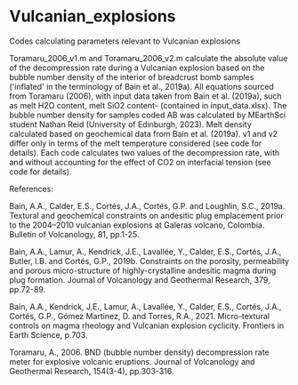 # Vulcanian_explosions
Codes calculating parameters relevant to Vulcanian explosions

Toramaru_2006_v1.m and Toramaru_2006_v2.m calculate the absolute value of the decompression rate during a Vulcanian explosion based on the bubble number density of the interior of breadcrust bomb samples ('inflated' in the terminology of Bain et al., 2019a). All equations sourced from Toramaru (2006), with input data taken from Bain et al. (2019a), such as melt H2O content, melt SiO2 content- (contained in input_data.xlsx). The bubble number density for samples coded AB was calculated by MEarthSci student Nathan Reid (University of Edinburgh, 2023). Melt density calculated based on geochemical data from Bain et al. (2019a). v1 and v2 differ only in terms of the melt temperature considered (see code for details). Each code calculates two values of the decompression rate, with and without accounting for the effect of CO2 on interfacial tension (see code for details).


References:

Bain, A.A., Calder, E.S., Cortés, J.A., Cortés, G.P. and Loughlin, S.C., 2019a. Textural and geochemical constraints on andesitic plug emplacement prior to the 2004–2010 vulcanian explosions at Galeras volcano, Colombia. Bulletin of Volcanology, 81, pp.1-25.

Bain, A.A., Lamur, A., Kendrick, J.E., Lavallée, Y., Calder, E.S., Cortés, J.A., Butler, I.B. and Cortés, G.P., 2019b. Constraints on the porosity, permeability and porous micro-structure of highly-crystalline andesitic magma during plug formation. Journal of Volcanology and Geothermal Research, 379, pp.72-89.

Bain, A.A., Kendrick, J.E., Lamur, A., Lavallée, Y., Calder, E.S., Cortés, J.A., Cortés, G.P., Gómez Martinez, D. and Torres, R.A., 2021. Micro-textural controls on magma rheology and Vulcanian explosion cyclicity. Frontiers in Earth Science, p.703.

Toramaru, A., 2006. BND (bubble number density) decompression rate meter for explosive volcanic eruptions. Journal of Volcanology and Geothermal Research, 154(3-4), pp.303-316.
